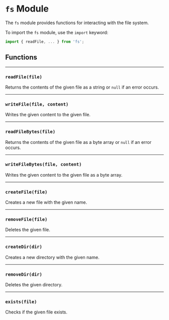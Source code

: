 # `fs` Module

The `fs` module provides functions for interacting with the file system.

To import the `fs` module, use the `import` keyword:

```js
import { readFile, ... } from 'fs';
```

## Functions

---

### `readFile(file)`

Returns the contents of the given file as a string or `null` if an error occurs.

---

### `writeFile(file, content)`

Writes the given content to the given file.

---

### `readFileBytes(file)`

Returns the contents of the given file as a byte array or `null` if an error occurs.

---

### `writeFileBytes(file, content)`

Writes the given content to the given file as a byte array.

---

### `createFile(file)`

Creates a new file with the given name.

---

### `removeFile(file)`

Deletes the given file.

---

### `createDir(dir)`

Creates a new directory with the given name.

---

### `removeDir(dir)`

Deletes the given directory.

---

### `exists(file)`

Checks if the given file exists.
